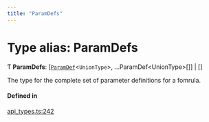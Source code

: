 ```yaml
---
title: "ParamDefs"
---
```

# Type alias: ParamDefs

Ƭ **ParamDefs**: [[`ParamDef`](../interfaces/ParamDef.md)<`UnionType`\>, ...ParamDef<UnionType\>[]] \| []

The type for the complete set of parameter definitions for a fomrula.

#### Defined in

[api_types.ts:242](https://github.com/coda/packs-sdk/blob/main/api_types.ts#L242)
